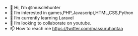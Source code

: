 - 👋 Hi, I’m @musclehunter
- 👀 I’m interested in games,PHP,Javascript,HTML,CSS,Python
- 🌱 I’m currently learning Laravel
- 💞️ I’m looking to collaborate on youtube.
- 📫 How to reach me https://twitter.com/massuruhantaa

<!---
musclehunter/musclehunter is a ✨ special ✨ repository because its `README.md` (this file) appears on your GitHub profile.
You can click the Preview link to take a look at your changes.
--->
